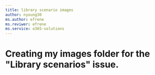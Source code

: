 ```yaml
---
title: library scenario images
author: nyoung30
ms.author: efrene
ms.reviwer: efrene
ms.service: o365-solutions
---
```

# Creating my images folder for the "Library scenarios" issue.
